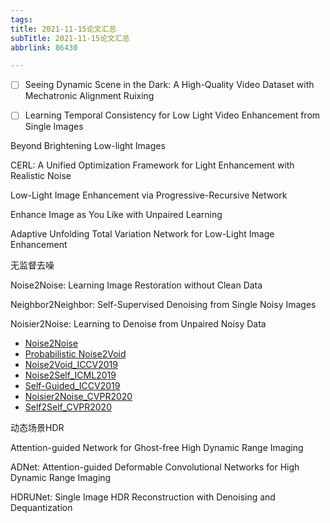 ```yaml
---
tags:
title: 2021-11-15论文汇总
subTitle: 2021-11-15论文汇总
abbrlink: 86430

---
```

- [ ] Seeing Dynamic Scene in the Dark: A High-Quality Video Dataset with Mechatronic Alignment Ruixing

- [ ] Learning Temporal Consistency for Low Light Video Enhancement from Single Images

Beyond Brightening Low-light Images 



CERL: A Unified Optimization Framework for Light Enhancement with Realistic Noise

Low-Light Image Enhancement via Progressive-Recursive Network

Enhance Image as You Like with Unpaired Learning

Adaptive Unfolding Total Variation Network for Low-Light Image Enhancement



无监督去噪

Noise2Noise: Learning Image Restoration without Clean Data

Neighbor2Neighbor: Self-Supervised Denoising from Single Noisy Images

Noisier2Noise: Learning to Denoise from Unpaired Noisy Data

- [Noise2Noise](https://arxiv.org/pdf/1803.04189.pdf)
- [Probabilistic Noise2Void](https://arxiv.org/pdf/1906.00651.pdf)
- [Noise2Void_ICCV2019](https://openaccess.thecvf.com/content_CVPR_2019/papers/Krull_Noise2Void_-_Learning_Denoising_From_Single_Noisy_Images_CVPR_2019_paper.pdf)
- [Noise2Self_ICML2019](http://proceedings.mlr.press/v97/batson19a/batson19a.pdf)
- [Self-Guided_ICCV2019](https://openaccess.thecvf.com/content_ICCV_2019/papers/Gu_Self-Guided_Network_for_Fast_Image_Denoising_ICCV_2019_paper.pdf)
- [Noisier2Noise_CVPR2020](https://arxiv.org/pdf/1910.11908.pdf)
- [Self2Self_CVPR2020](https://openaccess.thecvf.com/content_CVPR_2020/papers/Quan_Self2Self_With_Dropout_Learning_Self-Supervised_Denoising_From_Single_Image_CVPR_2020_paper.pdf)



动态场景HDR

Attention-guided Network for Ghost-free High Dynamic Range Imaging

ADNet: Attention-guided Deformable Convolutional Networks for High Dynamic Range Imaging

HDRUNet: Single Image HDR Reconstruction with Denoising and Dequantization

